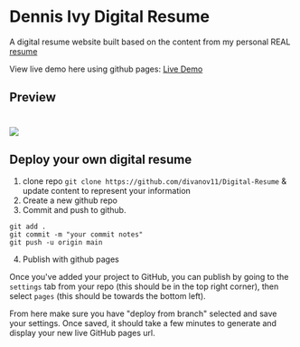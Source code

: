 # Dennis Ivy Digital Resume

A digital resume website built based on the content from my personal REAL [resume](./assets/resume.pdf)

View live demo here using github pages: [Live Demo](https://divanov11.github.io/Digital-Resume/)

## Preview

# <img src="assets\images\demo.gif">

## Deploy your own digital resume

1. clone repo `git clone https://github.com/divanov11/Digital-Resume` & update content to represent your information
2. Create a new github repo
3. Commit and push to github.

```
git add .
git commit -m "your commit notes"
git push -u origin main
```

4. Publish with github pages

Once you've added your project to GitHub, you can publish by going to the `settings` tab from your repo (this should be in the top right corner), then select `pages` (this should be towards the bottom left).

From here make sure you have "deploy from branch" selected and save your settings. Once saved, it should take a few minutes to generate and display your new live GitHub pages url.
